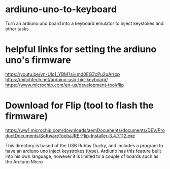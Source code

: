 # ardiuno-uno-to-keyboard
Turn an ardiuno uno board into a keyboard emulator to inject keystokes and other tasks.

# helpful links for setting the ardiuno uno's firmware
https://youtu.be/vn-Ulc1_YBM?si=md0EGZcPu2uArrxp
https://mitchtech.net/arduino-usb-hid-keyboard/
https://www.microchip.com/en-us/development-tool/flip

# Download for Flip (tool to flash the firmware)
https://ww1.microchip.com/downloads/aemDocuments/documents/DEV/ProductDocuments/SoftwareTools/JRE-Flip-Installer-3.4.7.112.exe

This directory is based of the USB Rubby Ducky, and includes a program 
to have an ardiuno uno inject keystrokes (type). Ardiuno has this feature 
built into his own language, however it is limited to a couple of boards
such as the Ardiuno Micro

